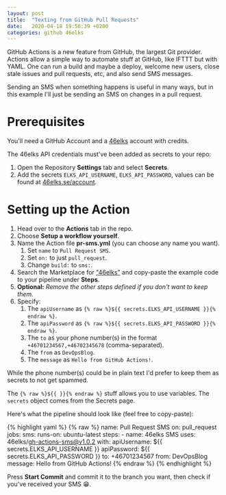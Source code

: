 ```yaml
---
layout: post
title:  "Texting from GitHub Pull Requests"
date:   2020-04-18 19:56:39 +0200
categories: github 46elks
---
```

GitHub Actions is a new feature from GitHub, the largest Git provider. Actions allow a simple way to automate stuff at GitHub, like IFTTT but with YAML. One can run a build and maybe a deploy, welcome new users, close stale issues and pull requests, etc, and also send SMS messages.

Sending an SMS when something happens is useful in many ways, but in this example I'll just be sending an SMS on changes in a pull request.

# Prerequisites

You'll need a GitHub Account and a [46elks][46elks-homepage] account with credits.

The 46elks API credentials must've been added as secrets to your repo:

1. Open the Repository **Settings** tab and select **Secrets**.
1. Add the secrets `ELKS_API_USERNAME`, `ELKS_API_PASSWORD`, values can be found at [46elks.se/account][46elks-account].

# Setting up the Action

1. Head over to the **Actions** tab in the repo.
1. Choose **Setup a workflow yourself**.
1. Name the Action file **pr-sms.yml** (you can choose any name you want).
    1. Set `name` to `Pull Request SMS`.
    1. Set `on:` to just `pull_request`.
    1. Change `build:` to `sms:`.
1. Search the Marketplace for ["46elks"][github-actions-46elks] and copy-paste the example code to your pipeline under **Steps**.
1. **Optional:** *Remove the other steps defined if you don't want to keep them.*
1. Specify:
    1. The `apiUsername` as `{% raw %}${{ secrets.ELKS_API_USERNAME }}{% endraw %}`.
    1. The `apiPassword` as `{% raw %}${{ secrets.ELKS_API_PASSWORD }}{% endraw %}`.
    1. The `to` as your phone number(s) in the format `+46701234567,+46702345678` (comma-separated).
    1. The `from` as `DevOpsBlog`.
    1. The `message` as `Hello from GitHub Actions!`.
  
While the phone number(s) could be in plain text I'd prefer to keep them as secrets to not get spammed.

The `{% raw %}${{ }}{% endraw %}` stuff allows you to use variables. The `secrets` object comes from the Secrets page.

Here's what the pipeline should look like (feel free to copy-paste):

{% highlight yaml %}
{% raw %}
name: Pull Request SMS
on: pull_request
jobs:
  sms:
    runs-on: ubuntu-latest
    steps:
    - name: 46elks SMS
      uses: 46elks/gh-actions-sms@v1.0.2
      with:
        apiUsername: ${{ secrets.ELKS_API_USERNAME }}
        apiPassword: ${{ secrets.ELKS_API_PASSWORD }}
        to: +46701234567
        from: DevOpsBlog
        message: Hello from GitHub Actions!
{% endraw %}
{% endhighlight %}

Press **Start Commit** and commit it to the branch you want, then check if you've received your SMS 😁.

[46elks-homepage]: https://46elks.se
[46elks-account]: https://46elks.se/account
[github-actions-46elks]: https://github.com/marketplace/actions/46elks-sms